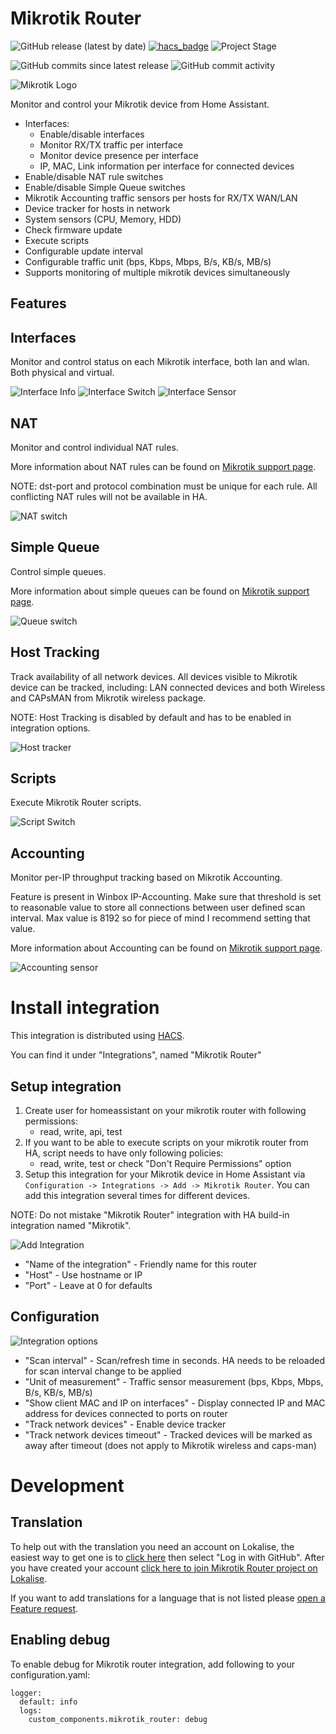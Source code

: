 # Mikrotik Router
![GitHub release (latest by date)](https://img.shields.io/github/v/release/tomaae/homeassistant-mikrotik_router?style=plastic)
[![hacs_badge](https://img.shields.io/badge/HACS-Default-orange.svg?style=plastic)](https://github.com/custom-components/hacs)
![Project Stage](https://img.shields.io/badge/project%20stage-development-yellow.svg?style=plastic)

![GitHub commits since latest release](https://img.shields.io/github/commits-since/tomaae/homeassistant-mikrotik_router/latest?style=plastic)
![GitHub commit activity](https://img.shields.io/github/commit-activity/m/tomaae/homeassistant-mikrotik_router?style=plastic)

![Mikrotik Logo](https://raw.githubusercontent.com/tomaae/homeassistant-mikrotik_router/master/docs/assets/images/ui/header.png)

Monitor and control your Mikrotik device from Home Assistant.

 * Interfaces:
   * Enable/disable interfaces
   * Monitor RX/TX traffic per interface
   * Monitor device presence per interface
   * IP, MAC, Link information per interface for connected devices
 * Enable/disable NAT rule switches
 * Enable/disable Simple Queue switches
 * Mikrotik Accounting traffic sensors per hosts for RX/TX WAN/LAN
 * Device tracker for hosts in network
 * System sensors (CPU, Memory, HDD)
 * Check firmware update
 * Execute scripts
 * Configurable update interval
 * Configurable traffic unit (bps, Kbps, Mbps, B/s, KB/s, MB/s)
 * Supports monitoring of multiple mikrotik devices simultaneously

## Features
## Interfaces
Monitor and control status on each Mikrotik interface, both lan and wlan. Both physical and virtual.

![Interface Info](https://raw.githubusercontent.com/tomaae/homeassistant-mikrotik_router/master/docs/assets/images/ui/interface.png)
![Interface Switch](https://raw.githubusercontent.com/tomaae/homeassistant-mikrotik_router/master/docs/assets/images/ui/interface_switch.png)
![Interface Sensor](https://raw.githubusercontent.com/tomaae/homeassistant-mikrotik_router/master/docs/assets/images/ui/interface_sensor.png)

## NAT
Monitor and control individual NAT rules.

More information about NAT rules can be found on [Mikrotik support page](https://wiki.mikrotik.com/wiki/Manual:IP/Firewall/NAT).

NOTE: dst-port and protocol combination must be unique for each rule. All conflicting NAT rules will not be available in HA.

![NAT switch](https://raw.githubusercontent.com/tomaae/homeassistant-mikrotik_router/master/docs/assets/images/ui/nat.png)

## Simple Queue
Control simple queues.

More information about simple queues can be found on [Mikrotik support page](https://wiki.mikrotik.com/wiki/Manual:Queue#Simple_Queues).

![Queue switch](https://raw.githubusercontent.com/tomaae/homeassistant-mikrotik_router/master/docs/assets/images/ui/queue_switch.png)

## Host Tracking
Track availability of all network devices. All devices visible to Mikrotik device can be tracked, including: LAN connected devices and both Wireless and CAPsMAN from Mikrotik wireless package.

NOTE: Host Tracking is disabled by default and has to be enabled in integration options.

![Host tracker](https://raw.githubusercontent.com/tomaae/homeassistant-mikrotik_router/master/docs/assets/images/ui/host_tracker.png)

## Scripts
Execute Mikrotik Router scripts.

![Script Switch](https://raw.githubusercontent.com/tomaae/homeassistant-mikrotik_router/master/docs/assets/images/ui/script_switch.png)

## Accounting
Monitor per-IP throughput tracking based on Mikrotik Accounting.

Feature is present in Winbox IP-Accounting. Make sure that threshold is set to reasonable value to store all connections between user defined scan interval. Max value is 8192 so for piece of mind I recommend setting that value.

More information about Accounting can be found on [Mikrotik support page](https://wiki.mikrotik.com/wiki/Manual:IP/Accounting).

![Accounting sensor](https://raw.githubusercontent.com/tomaae/homeassistant-mikrotik_router/master/docs/assets/images/ui/accounting_sensor.png)

# Install integration
This integration is distributed using [HACS](https://hacs.xyz/).

You can find it under "Integrations", named "Mikrotik Router"

## Setup integration
1. Create user for homeassistant on your mikrotik router with following permissions:
   * read, write, api, test
2. If you want to be able to execute scripts on your mikrotik router from HA, script needs to have only following policies:
   * read, write, test
or check "Don't Require Permissions" option
3. Setup this integration for your Mikrotik device in Home Assistant via `Configuration -> Integrations -> Add -> Mikrotik Router`.
You can add this integration several times for different devices.

NOTE: Do not mistake "Mikrotik Router" integration with HA build-in integration named "Mikrotik".

![Add Integration](https://raw.githubusercontent.com/tomaae/homeassistant-mikrotik_router/master/docs/assets/images/ui/setup_integration.png)
* "Name of the integration" - Friendly name for this router
* "Host" - Use hostname or IP
* "Port" - Leave at 0 for defaults

## Configuration
![Integration options](https://raw.githubusercontent.com/tomaae/homeassistant-mikrotik_router/master/docs/assets/images/ui/integration_options.png)
* "Scan interval" - Scan/refresh time in seconds. HA needs to be reloaded for scan interval change to be applied
* "Unit of measurement" - Traffic sensor measurement (bps, Kbps, Mbps, B/s, KB/s, MB/s)
* "Show client MAC and IP on interfaces" - Display connected IP and MAC address for devices connected to ports on router
* "Track network devices" - Enable device tracker
* "Track network devices timeout" - Tracked devices will be marked as away after timeout (does not apply to Mikrotik wireless and caps-man)

# Development

## Translation
To help out with the translation you need an account on Lokalise, the easiest way to get one is to [click here](https://lokalise.com/login/) then select "Log in with GitHub".
After you have created your account [click here to join Mikrotik Router project on Lokalise](https://app.lokalise.com/public/581188395e9778a6060128.17699416/).

If you want to add translations for a language that is not listed please [open a Feature request](https://github.com/tomaae/homeassistant-mikrotik_router/issues/new?labels=enhancement&title=%5BLokalise%5D%20Add%20new%20translations%20language).

## Enabling debug
To enable debug for Mikrotik router integration, add following to your configuration.yaml:
```
logger:
  default: info
  logs:
    custom_components.mikrotik_router: debug
```